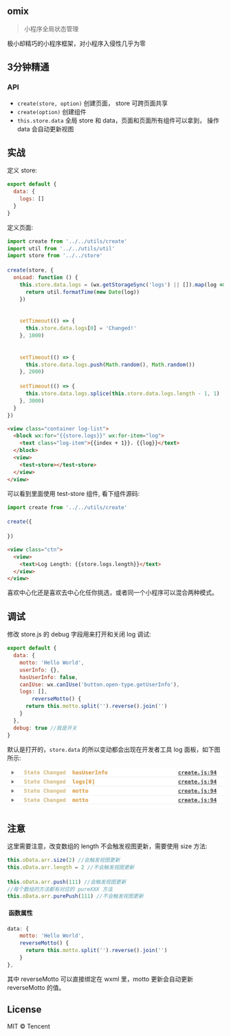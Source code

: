 ## omix

> 小程序全局状态管理

极小却精巧的小程序框架，对小程序入侵性几乎为零

## 3分钟精通 

### API

* `create(store, option)`      创建页面， store 可跨页面共享
* `create(option)`             创建组件
* `this.store.data`            全局 store 和 data，页面和页面所有组件可以拿到， 操作 data 会自动更新视图


## 实战

定义 store:

```js
export default {
  data: {
    logs: []
  }
}
```

定义页面:

```js
import create from '../../utils/create'
import util from '../../utils/util'
import store from '../../store'

create(store, {
  onLoad: function () {
    this.store.data.logs = (wx.getStorageSync('logs') || []).map(log => {
      return util.formatTime(new Date(log))
    })


    setTimeout(() => {
      this.store.data.logs[0] = 'Changed!'
    }, 1000)


    setTimeout(() => {
      this.store.data.logs.push(Math.random(), Math.random())
    }, 2000)

    setTimeout(() => {
      this.store.data.logs.splice(this.store.data.logs.length - 1, 1)
    }, 3000)
  }
})
```

```html
<view class="container log-list">
  <block wx:for="{{store.logs}}" wx:for-item="log">
    <text class="log-item">{{index + 1}}. {{log}}</text>
  </block>
  <view>
    <test-store></test-store>
  </view>
</view>
```

可以看到里面使用 test-store 组件, 看下组件源码:

```js
import create from '../../utils/create'

create({
  
})
```

```html
<view class="ctn">
  <view>
    <text>Log Length: {{store.logs.length}}</text>
  </view>
</view>
```

喜欢中心化还是喜欢去中心化任你挑选，或者同一个小程序可以混合两种模式。

## 调试

修改 store.js 的 debug 字段用来打开和关闭 log 调试:

```js
export default {
  data: {
    motto: 'Hello World',
    userInfo: {},
    hasUserInfo: false,
    canIUse: wx.canIUse('button.open-type.getUserInfo'),
    logs: [],
		reverseMotto() {
      return this.motto.split('').reverse().join('')
    }
  },
  debug: true //我是开关
}
```

默认是打开的，`store.data` 的所以变动都会出现在开发者工具 log 面板，如下图所示:

![](../../assets/omix.png)

## 注意


这里需要注意，改变数组的 length 不会触发视图更新，需要使用 size 方法:

```js
this.oData.arr.size(2) //会触发视图更新
this.oData.arr.length = 2 //不会触发视图更新

this.oData.arr.push(111) //会触发视图更新
//每个数组的方法都有对应的 pureXXX 方法
this.oData.arr.purePush(111) //不会触发视图更新
```

####  函数属性

```js
data: {
    motto: 'Hello World',
    reverseMotto() {
      return this.motto.split('').reverse().join('')
    }
},
```

其中 reverseMotto 可以直接绑定在 wxml 里，motto 更新会自动更新 reverseMotto 的值。


## License

MIT © Tencent
